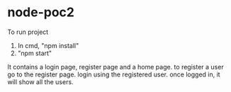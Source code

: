 # node-poc2

To run project
1. In cmd, "npm install"
2. "npm start"

It contains a login page, register page and a home page.
to register a user go to the register page.
login using the registered user.
once logged in, it will show all the users.
